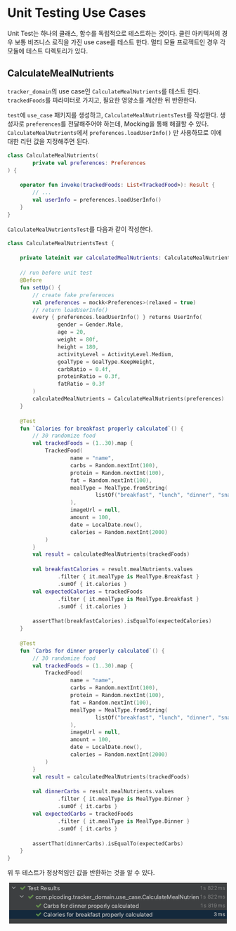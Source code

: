 # Unit Testing Use Cases

Unit Test는 하나의 클래스, 함수를 독립적으로 테스트하는 것이다. 클린 아키텍처의 경우 보통 비즈니스 로직을 가진 use case를 테스트 한다. 멀티 모듈 프로젝트인 경우 각 모듈에 테스트 디렉토리가 있다.

## CalculateMealNutrients

`tracker_domain`의 use case인 `CalculateMealNutrients`를 테스트 한다. `trackedFoods`를 파라미터로 가지고, 필요한 영양소를 계산한 뒤 반환한다.

`test`에 `use_case` 패키지를 생성하고, `CalculateMealNutrientsTest`를 작성한다. 생성자로 `preferences`를 전달해주어야 하는데, Mocking을 통해 해결할 수
있다. `CalculateMealNutrients`에서 `preferences.loadUserInfo()` 만 사용하므로 이에 대한 리턴 값을 지정해주면 된다.

```kotlin
class CalculateMealNutrients(
        private val preferences: Preferences
) {

    operator fun invoke(trackedFoods: List<TrackedFood>): Result {
        // ...
        val userInfo = preferences.loadUserInfo()
    }
}
```

`CalculateMealNutrientsTest`를 다음과 같이 작성한다.

```kotlin
class CalculateMealNutrientsTest {

    private lateinit var calculatedMealNutrients: CalculateMealNutrients

    // run before unit test
    @Before
    fun setUp() {
        // create fake preferences
        val preferences = mockk<Preferences>(relaxed = true)
        // return loadUserInfo()
        every { preferences.loadUserInfo() } returns UserInfo(
                gender = Gender.Male,
                age = 20,
                weight = 80f,
                height = 180,
                activityLevel = ActivityLevel.Medium,
                goalType = GoalType.KeepWeight,
                carbRatio = 0.4f,
                proteinRatio = 0.3f,
                fatRatio = 0.3f
        )
        calculatedMealNutrients = CalculateMealNutrients(preferences)
    }

    @Test
    fun `Calories for breakfast properly calculated`() {
        // 30 randomize food
        val trackedFoods = (1..30).map {
            TrackedFood(
                    name = "name",
                    carbs = Random.nextInt(100),
                    protein = Random.nextInt(100),
                    fat = Random.nextInt(100),
                    mealType = MealType.fromString(
                            listOf("breakfast", "lunch", "dinner", "snack").random()
                    ),
                    imageUrl = null,
                    amount = 100,
                    date = LocalDate.now(),
                    calories = Random.nextInt(2000)
            )
        }
        val result = calculatedMealNutrients(trackedFoods)

        val breakfastCalories = result.mealNutrients.values
                .filter { it.mealType is MealType.Breakfast }
                .sumOf { it.calories }
        val expectedCalories = trackedFoods
                .filter { it.mealType is MealType.Breakfast }
                .sumOf { it.calories }

        assertThat(breakfastCalories).isEqualTo(expectedCalories)
    }

    @Test
    fun `Carbs for dinner properly calculated`() {
        // 30 randomize food
        val trackedFoods = (1..30).map {
            TrackedFood(
                    name = "name",
                    carbs = Random.nextInt(100),
                    protein = Random.nextInt(100),
                    fat = Random.nextInt(100),
                    mealType = MealType.fromString(
                            listOf("breakfast", "lunch", "dinner", "snack").random()
                    ),
                    imageUrl = null,
                    amount = 100,
                    date = LocalDate.now(),
                    calories = Random.nextInt(2000)
            )
        }
        val result = calculatedMealNutrients(trackedFoods)

        val dinnerCarbs = result.mealNutrients.values
                .filter { it.mealType is MealType.Dinner }
                .sumOf { it.carbs }
        val expectedCarbs = trackedFoods
                .filter { it.mealType is MealType.Dinner }
                .sumOf { it.carbs }

        assertThat(dinnerCarbs).isEqualTo(expectedCarbs)
    }
}
```

위 두 테스트가 정상적임인 값을 반환하는 것을 알 수 있다.

<div align="center">
<img src="img/part-27/test.png">
</div>
